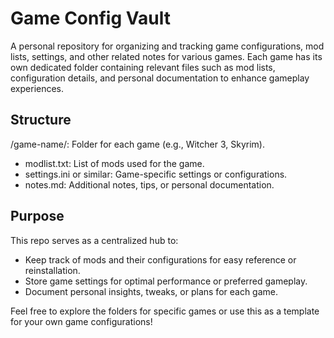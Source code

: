 # Game Config Vault

A personal repository for organizing and tracking game configurations, mod lists, settings, and other related notes for various games. Each game has its own dedicated folder containing relevant files such as mod lists, configuration details, and personal documentation to enhance gameplay experiences.

## Structure

/game-name/: Folder for each game (e.g., Witcher 3, Skyrim).

- modlist.txt: List of mods used for the game.
- settings.ini or similar: Game-specific settings or configurations.
- notes.md: Additional notes, tips, or personal documentation.

## Purpose

This repo serves as a centralized hub to:

- Keep track of mods and their configurations for easy reference or reinstallation.
- Store game settings for optimal performance or preferred gameplay.
- Document personal insights, tweaks, or plans for each game.

Feel free to explore the folders for specific games or use this as a template for your own game configurations!
